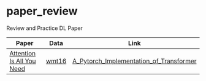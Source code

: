 # paper_review
Review and Practice DL Paper

|Paper|Data|Link|
|-----|----|----|
|[Attention Is All You Need](https://arxiv.org/abs/1706.03762)|[wmt16](https://www.statmt.org/wmt16/multimodal-task.html)|[A_Pytorch_Implementation_of_Transformer](https://github.com/yamuzin-oksusu/paper_review/blob/main/A_Pytorch_Implementation_of_Transformer_Tutorial.ipynb)|
